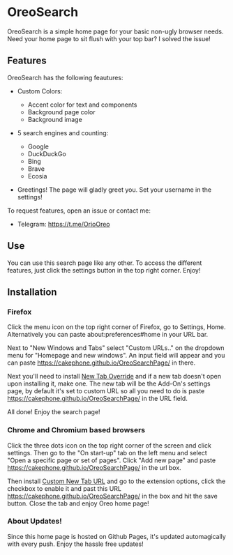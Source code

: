 # OreoSearch
OreoSearch is a simple home page for your basic non-ugly browser needs. Need your home page to sit flush with your top bar? I solved the issue!

## Features
OreoSearch has the following feautures:

+ Custom Colors:
  - Accent color for text and components
  - Background page color
  - Background image

+ 5 search engines and counting:
  - Google
  - DuckDuckGo
  - Bing
  - Brave
  - Ecosia

+ Greetings! The page will gladly greet you. Set your username in the settings!

To request features, open an issue or contact me:
+ Telegram: https://t.me/OrioOreo

## Use
You can use this search page like any other. To access the different features, just click the settings button in the top right corner. Enjoy!

## Installation
### Firefox
Click the menu icon on the top right corner of Firefox, go to Settings, Home. Alternatively you can paste about:preferences#home in your URL bar.

Next to "New Windows and Tabs" select "Custom URLs.." on the dropdown menu for "Homepage and new windows". An input field will appear and you can paste https://cakephone.github.io/OreoSearchPage/ in there.

Next you'll need to install [New Tab Override](https://addons.mozilla.org/en-US/firefox/addon/new-tab-override) and if a new tab doesn't open upon installing it, make one. The new tab will be the Add-On's settings page, by default it's set to custom URL so all you need to do is paste https://cakephone.github.io/OreoSearchPage/ in the URL field.

All done! Enjoy the search page!

### Chrome and Chromium based browsers
Click the three dots icon on the top right corner of the screen and click settings. Then go to the "On start-up" tab on the left menu and select "Open a specific page or set of pages". Click "Add new page" and paste https://cakephone.github.io/OreoSearchPage/ in the url box.

Then install [Custom New Tab URL](https://chrome.google.com/webstore/detail/custom-new-tab-url/mmjbdbjnoablegbkcklggeknkfcjkjia/related?hl=en) and go to the extension options, click the checkbox to enable it and past this URL https://cakephone.github.io/OreoSearchPage/ in the box and hit the save button. Close the tab and enjoy Oreo home page!

### About Updates!
Since this home page is hosted on Github Pages, it's updated automagically with every push. Enjoy the hassle free updates!